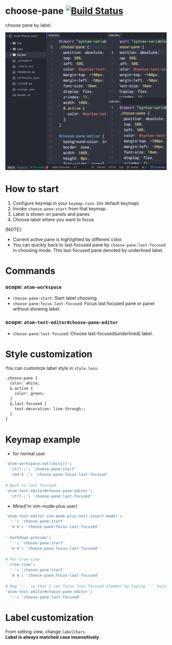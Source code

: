 # choose-pane [![Build Status](https://travis-ci.org/t9md/atom-choose-pane.svg?branch=master)](https://travis-ci.org/t9md/atom-choose-pane)

choose pane by label.

![](https://raw.githubusercontent.com/t9md/t9md/0331a56774cd283aab2548708d740cd0f9f8e59c/img/atom-choose-pane.gif)

# How to start

1. Configure keymap in your `keymap.cson`. (no default keymap)
2. Invoke `choose-pane:start` from that keymap.
3. Label is shown on panels and panes
4. Choose label where you want to focus

[NOTE]:
- Current active pane is highlighted by different color.
- You can quickly back to last-focused pane by `choose-pane:last-focused` in choosing mode. This last-focused pane denoted by underlined label.

# Commands

### scope: `atom-workspace`
- `choose-pane:start`: Start label choosing.
- `choose-pane:focus-last-focused`: Focus last focused pane or panel without showing label.

### scope: `atom-text-editor#choose-pane-editor`
- `choose-pane:last-focused`: Choose last-focused(underlined) label.

# Style customization

You can customize label style in `style.less`.

```less
.choose-pane {
  color: white;
  &.active {
    color: green;
  }
  &.last-focused {
    text-decoration: line-through;;
  }
}
```

# Keymap example

- for normal user

```coffeescript
'atom-workspace:not([mini])':
  'ctrl-;': 'choose-pane:start'
  'cmd-k ;': 'choose-pane:focus-last-focused'

# Back to last focused.
'atom-text-editor#choose-pane-editor':
  'ctrl-;': 'choose-pane:last-focused'
```

- Mine(I'm vim-mode-plus user)

```coffeescript
'atom-text-editor.vim-mode-plus:not(.insert-mode)':
  '-': 'choose-pane:start'
  'm m': 'choose-pane:focus-last-focused'

'.markdown-preview':
  '-': 'choose-pane:start'
  'm m': 'choose-pane:focus-last-focused'

# For tree-view
'.tree-view':
  '-': 'choose-pane:start'
  'm m': 'choose-pane:focus-last-focused'

# Map '-', so that I can focus last-focused element by typing `-` twice.
'atom-text-editor#choose-pane-editor':
  '-': 'choose-pane:last-focused'
```

# Label customization

From setting view, change `labelChars`.  
**Label is always matched case insensitively**.
